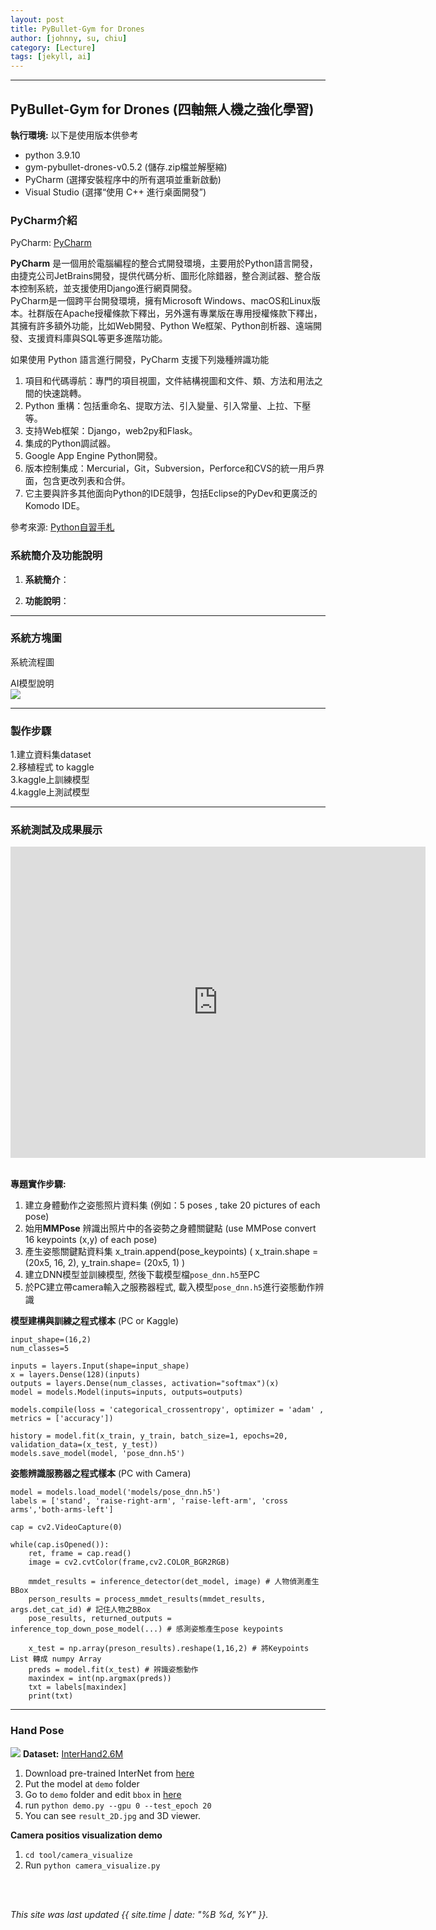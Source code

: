 ```yaml
---
layout: post
title: PyBullet-Gym for Drones 
author: [johnny, su, chiu]
category: [Lecture]
tags: [jekyll, ai]
---
```


---
##  PyBullet-Gym for Drones (四軸無人機之強化學習)

**執行環境:**
以下是使用版本供參考
* python 3.9.10
* gym-pybullet-drones-v0.5.2 (儲存.zip檔並解壓縮)
* PyCharm (選擇安裝程序中的所有選項並重新啟動)
* Visual Studio (選擇“使用 C++ 進行桌面開發”)

### PyCharm介紹

PyCharm: [PyCharm ](https://www.jetbrains.com/pycharm/)

**PyCharm** 是一個用於電腦編程的整合式開發環境，主要用於Python語言開發，由捷克公司JetBrains開發，提供代碼分析、圖形化除錯器，整合測試器、整合版本控制系統，並支援使用Django進行網頁開發。<br>
PyCharm是一個跨平台開發環境，擁有Microsoft Windows、macOS和Linux版本。社群版在Apache授權條款下釋出，另外還有專業版在專用授權條款下釋出，其擁有許多額外功能，比如Web開發、Python We框架、Python剖析器、遠端開發、支援資料庫與SQL等更多進階功能。

如果使用 Python 語言進行開發，PyCharm 支援下列幾種辨識功能
1. 項目和代碼導航：專門的項目視圖，文件結構視圖和文件、類、方法和用法之間的快速跳轉。<br>
2. Python 重構：包括重命名、提取方法、引入變量、引入常量、上拉、下壓等。<br>
3. 支持Web框架：Django，web2py和Flask。<br>
4. 集成的Python調試器。<br>
5. Google App Engine Python開發。<br>
6. 版本控制集成：Mercurial，Git，Subversion，Perforce和CVS的統一用戶界面，包含更改列表和合併。<br>
7. 它主要與許多其他面向Python的IDE競爭，包括Eclipse的PyDev和更廣泛的Komodo IDE。<br>

參考來源: [Python自習手札](https://ithelp.ithome.com.tw/articles/10196461)

### 系統簡介及功能說明

1. **系統簡介**：


2. **功能說明**：

---
### 系統方塊圖
系統流程圖<br>
![]()

AI模型說明<br>
![](https://github.com/Chiuuuuu/AI/blob/gh-pages/images/stock_dqn.png?raw=true)

---
### 製作步驟

1.建立資料集dataset<br>
2.移植程式 to kaggle<br>
3.kaggle上訓練模型<br>
4.kaggle上測試模型<br>

---
### 系統測試及成果展示
<iframe width="664" height="498" src="https://www.youtube.com/embed/OP5HcXJg2Aw?list=PLJV_el3uVTsMhtt7_Y6sgTHGHp1Vb2P2J" title="【機器學習2021】卷積神經網路 (Convolutional Neural Networks, CNN)" frameborder="0" allow="accelerometer; autoplay; clipboard-write; encrypted-media; gyroscope; picture-in-picture" allowfullscreen></iframe>
<br>
<br>


**專題實作步驟:**
1. 建立身體動作之姿態照片資料集 (例如：5 poses , take 20 pictures of each pose)<br>
2. 始用**MMPose** 辨識出照片中的各姿勢之身體關鍵點 (use MMPose convert 16 keypoints (x,y) of each pose)<br>
3. 產生姿態關鍵點資料集 x_train.append(pose_keypoints) ( x_train.shape = (20x5, 16, 2), y_train.shape= (20x5, 1) )<br>
4. 建立DNN模型並訓練模型, 然後下載模型檔`pose_dnn.h5`至PC <br>
5. 於PC建立帶camera輸入之服務器程式, 載入模型`pose_dnn.h5`進行姿態動作辨識 <br>

**模型建構與訓練之程式樣本** (PC or Kaggle)<br>

```
input_shape=(16,2)
num_classes=5

inputs = layers.Input(shape=input_shape)
x = layers.Dense(128)(inputs)
outputs = layers.Dense(num_classes, activation="softmax")(x)
model = models.Model(inputs=inputs, outputs=outputs)

models.compile(loss = 'categorical_crossentropy', optimizer = 'adam' , metrics = ['accuracy'])

history = model.fit(x_train, y_train, batch_size=1, epochs=20, validation_data=(x_test, y_test))
models.save_model(model, 'pose_dnn.h5')
```

**姿態辨識服務器之程式樣本** (PC with Camera)<br>

```
model = models.load_model('models/pose_dnn.h5')
labels = ['stand', 'raise-right-arm', 'raise-left-arm', 'cross arms','both-arms-left']

cap = cv2.VideoCapture(0)

while(cap.isOpened()):
    ret, frame = cap.read()
    image = cv2.cvtColor(frame,cv2.COLOR_BGR2RGB)
    
    mmdet_results = inference_detector(det_model, image) # 人物偵測產生BBox
    person_results = process_mmdet_results(mmdet_results, args.det_cat_id) # 記住人物之BBox  
    pose_results, returned_outputs = inference_top_down_pose_model(...) # 感測姿態產生pose keypoints
    
    x_test = np.array(preson_results).reshape(1,16,2) # 將Keypoints List 轉成 numpy Array
    preds = model.fit(x_test) # 辨識姿態動作
    maxindex = int(np.argmax(preds))
    txt = labels[maxindex]
    print(txt)
```



---
### Hand Pose
![](https://github.com/facebookresearch/InterHand2.6M/blob/main/assets/teaser.gif?raw=true)
**Dataset:** [InterHand2.6M](https://github.com/facebookresearch/InterHand2.6M)<br>

1. Download pre-trained InterNet from [here](https://drive.google.com/drive/folders/1BET1f5p2-1OBOz6aNLuPBAVs_9NLz5Jo?usp=sharing)
2. Put the model at `demo` folder
3. Go to `demo` folder and edit `bbox` in [here](https://github.com/facebookresearch/InterHand2.6M/blob/5de679e614151ccfd140f0f20cc08a5f94d4b147/demo/demo.py#L74)
4. run `python demo.py --gpu 0 --test_epoch 20`
5. You can see `result_2D.jpg` and 3D viewer.

**Camera positios visualization demo**
1. `cd tool/camera_visualize`
2. Run `python camera_visualize.py`


<br>
<br>

*This site was last updated {{ site.time | date: "%B %d, %Y" }}.*


